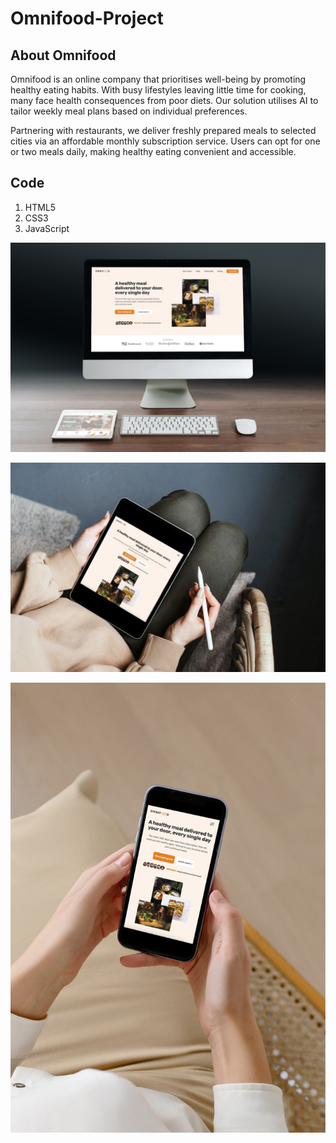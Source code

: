 # Omnifood-Project

## About Omnifood

Omnifood is an online company that prioritises well-being by promoting healthy eating habits. With busy lifestyles leaving little time for cooking, many face health consequences from poor diets. Our solution utilises AI to tailor weekly meal plans based on individual preferences. 

Partnering with restaurants, we deliver freshly prepared meals to selected cities via an affordable monthly subscription service. Users can opt for one or two meals daily, making healthy eating convenient and accessible.

## Code

1. HTML5
2. CSS3
3. JavaScript

![](Omnifood-Project/img/Omnifood-desktop2.png)

![](Omnifood-Project/img/Omnifood-tablet2.png)

![](Omnifood-Project/img/Omnifood-mobile2.png)

